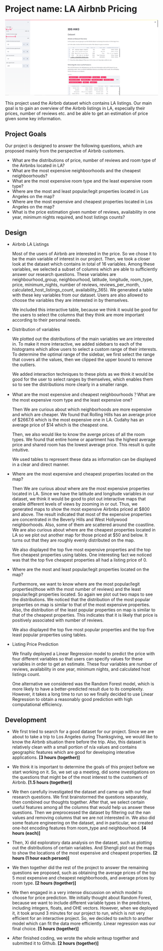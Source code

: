 # Project name: LA Airbnb Pricing

![A screenshot of your application. Could be a GIF.](screenshot.png)


This project used the Airbnb dataset which contains LA listings. Our main goal is to gain an overview of the Airbnb listings in LA, especially their prices, number of reviews etc. and be able to get an estimation of price given some key information.

## Project Goals

Our project is designed to answer the following questions, which are proposed mainly from the perspective of Airbnb customers.     
- What are the distributions of price, number of reviews and room type of the Airbnbs located in LA?
- What are the most expensive neighboorhoods and the cheapest neighboorhouds?
- What are the most expensive room type and the least expensive room type?
- Where are the most and least popular/legit properties located in Los Angeles on the map?
- Where are the most expensive and cheapest properties located in Los Angeles on the map?
- What is the price estimation given number of reviews, availability in one year, minimum nights required, and host listings counts?

## Design

- Airbnb LA Listings

    Most of the users of Airbnb are interested in the price. So we chose it to be the main variable of interest in our project. Then, we took a closer look at the dataset which contains in total of 16 variables. Among these variables, we selected a subset of columns which are able to sufficiently answer our research questions. These variables are neighbourhood_group, neighbourhood, latitude, longitude, room_type, price, minimum_nights, number of reviews, reviews_per_month, calculated_host_listings_count, availability_365). We generated a table with these key variables from our dataset. Users are also allowed to choose the variables they are interested in by themselves.

    We included this interactive table, because we think it would be good for the users to select the columns that they think are more important according to their personal needs.

- Distribution of variables

    We plotted out the distributions of the main variables we are interested in. To make it more interactive, we added sidebars to each of the histograms which allow users to select a custom range of their interests. To determine the optimal range of the sidebar, we first select the range that covers all the values, then we clipped the upper bound to remove the outliers.

    We added interaction techniques to these plots as we think it would be good for the user to select ranges by themselves, which enables them so to see the distributions more clearly in a smaller range.

- What are the most expensive and cheapest neighbourhoods？What are the most expensive room type and the least expensive one?

    Then We are curious about which neighborhoods are more expensive and which are cheaper. We found that Rolling Hills has an average price of $2667.6 which is the most expensive one in LA. Cudahy has an average price of $14 which is the cheapest one.

    Then, we also would like to know the averge prices of all the room types. We found that entire home or apartment has the highest average price and shared room has the lowest average price. This result is quite intuitive.

    We used tables to represent these data as information can be displayed in a clear and direct manner. 

- Where are the most expensive and cheapest properties located on the map? 

    Then We are curious about where are the most expensive properties located in LA. Since we have the latitude and longitude variables in our dataset, we think it would be good to plot out interactive maps that enable different levels of views by zooming in or out. Thus, we generated maps to show the most expensive Airbnbs priced at $800 and above. The result indicated that most of the expensive properties are concentrated in the Beverly Hills and West Hollywood neighborhoods. Also, some of them are scattered around the coastline. We are also curious about where are the cheapest properties located in LA so we plot out another map for those priced at $50 and below. It turns out that they are roughly evenly distributed on the map. 

    We also displayed the top five most expensive properties and the top five cheapest properties using tables. One interesting fact we noticed was that the top five cheapest properties all had a listing price of 0. 

- Where are the most and least popular/legit properties located on the map?

    Furthermore, we want to know where are the most popular/legit properties(those with the most number of reviews) and the least popular/legit properties located. So again we plot out two maps to see the distributions. We noticed that the distribution of the most popular properties on map is similar to that of the most expensive properties. Also, the distribution of the least popular properties on map is similar to that of the cheapest properties. This indicates that it is likely that price is positively associated with number of reviews.

    We also displayed the top five most popular properties and the top five least popular properties using tables.


- Listing Price Prediction
    
    We finally deployed a Linear Regression model to predict the price with four different variables so that users can specify values for these variables in order to get an estimate.  These four variables are number of reviews, availability in one year, minimum nights, and calculated host listings count. 
    
    One alternative we considered was the Random Forest model, which is more likely to have a better-predicted result due to its complexity. However, it takes a long time to run so we finally decided to use Linear Regression to obtain a reasonably good prediction with high computational efficiency.



## Development

- We first tried to search for a good dataset for our project. Since we are about to take a trip to Los Angeles during Thanksgiving, we would like to know the Airbnb situation there before the trip. Also, this dataset is relatively clean with a small portion of n/a values and contains geographic features which are good for developing interative applications. **[3 hours (together)]**

- We think it is important to determine the goals of this project before we start working on it. So, we set up a meeting, did some investigations on the  questions that might be of the most interest to the customers of Airbnb. **[1.5 hours (together)]**

- We then carefully investigated the dataset and came up with our final research questions. We first brainstormed the questions separately, then combined our thoughts together. After that, we select certain useful features among all the columns that would help us answer these questions. Then we preprocessed the dataset by filtering out the nan values and removing columns that we are not interested in. We also did some feature engineering on the dataset, and in particular, we created one-hot encoding features from room_type and neighbourhood. **[4 hours (each)]**

- Then, Xi did exploratory data analysis on the dataset, such as plotting out the distributions of certain variables. And Shengli plot out the maps to show the locations of the most expensive and cheapest properties. **[2 hours (1 hour each person)]**

- We then together did the rest of the project to answer the remaining questions we proposed, such as obtaining the average prices of the top 5 most expensive and cheapest neighborhoods, and average prices by room type. **[2 hours (together)]**

- We then engaged in a very intense discussion on which model to choose for price prediction. We initially thought about Random Forest, because we want to include different variable types in the predictors, including integers, floats, and OHE vectors. However, when we deployed it, it took around 3 minutes for our project to run, which is not very efficient for an interactive project. So, we decided to switch to another model which can fit the data more efficiently. Linear regression was our final choice. **[5 hours (together)]**

- After finished coding, we wrote the whole writeup together and submitted it to Github. **[2 hours (together)]**